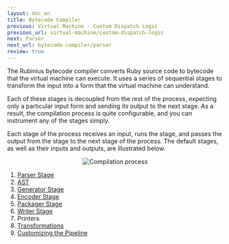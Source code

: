 ```yaml
---
layout: doc_en
title: Bytecode Compiler
previous: Virtual Machine - Custom Dispatch Logic
previous_url: virtual-machine/custom-dispatch-logic
next: Parser
next_url: bytecode-compiler/parser
review: true
---
```


The Rubinius bytecode compiler converts Ruby source code to bytecode that the
virtual machine can execute. It uses a series of sequential stages to
transform the input into a form that the virtual machine can understand.

Each of these stages is decoupled from the rest of the process,
expecting only a particular input form and sending its output to the
next stage. As a result, the compilation process is quite configurable,
and you can instrument any of the stages simply.

Each stage of the process receives an input, runs the stage, and passes
the output from the stage to the next stage of the process. The default
stages, as well as their inputs and outputs, are illustrated below.

<div style="text-align: center; width: 100%">
  <img src="/images/compilation_process.png" alt="Compilation process" />
</div>

1. [Parser Stage](/doc/en/bytecode-compiler/parser/)
1. [AST](/doc/en/bytecode-compiler/ast/)
1. [Generator Stage](/doc/en/bytecode-compiler/generator/)
1. [Encoder Stage](/doc/en/bytecode-compiler/encoder/)
1. [Packager Stage](/doc/en/bytecode-compiler/packager/)
1. [Writer Stage](/doc/en/bytecode-compiler/writer/)
1. Printers
1. [Transformations](/doc/en/bytecode-compiler/transformations/)
1. [Customizing the Pipeline](/doc/en/bytecode-compiler/customization/)
